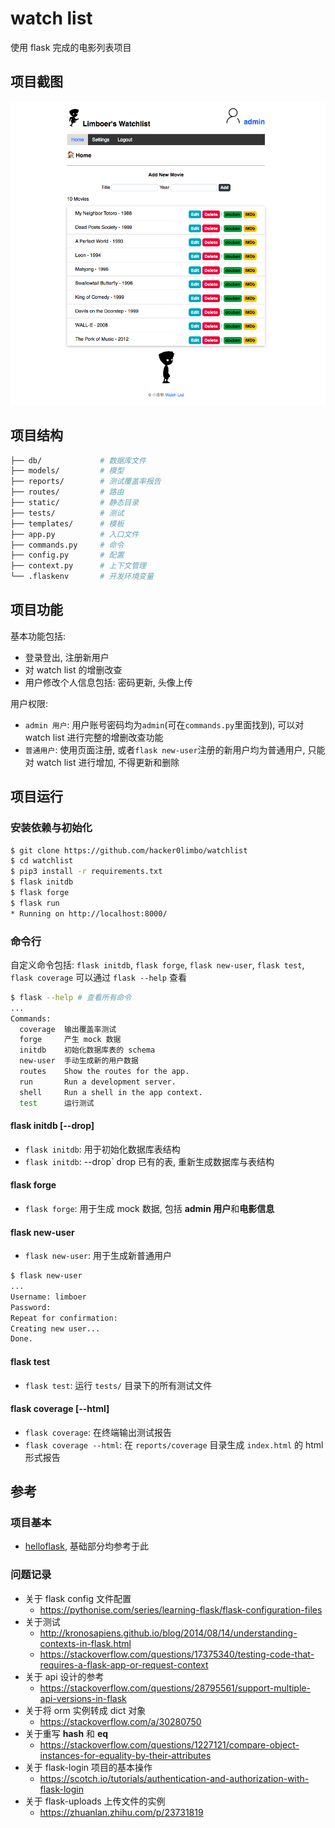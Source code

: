 # watch list

使用 flask 完成的电影列表项目

## 项目截图

![demo](demo/watchlist_demo.png)

## 项目结构

```bash
├── db/             # 数据库文件
├── models/         # 模型
├── reports/        # 测试覆盖率报告
├── routes/         # 路由
├── static/         # 静态目录
├── tests/          # 测试
├── templates/      # 模板
├── app.py          # 入口文件
├── commands.py     # 命令
├── config.py       # 配置
├── context.py      # 上下文管理
└── .flaskenv       # 开发环境变量
```

## 项目功能

基本功能包括:
- 登录登出, 注册新用户
- 对 watch list 的增删改查
- 用户修改个人信息包括: 密码更新, 头像上传

用户权限:
- `admin 用户`: 用户账号密码均为`admin`(可在`commands.py`里面找到), 可以对 watch list 进行完整的增删改查功能
- `普通用户`: 使用页面注册, 或者`flask new-user`注册的新用户均为普通用户, 只能对 watch list 进行增加, 不得更新和删除

## 项目运行

### 安装依赖与初始化
```bash
$ git clone https://github.com/hacker0limbo/watchlist
$ cd watchlist
$ pip3 install -r requirements.txt
$ flask initdb
$ flask forge
$ flask run
* Running on http://localhost:8000/
```

### 命令行

自定义命令包括: `flask initdb`, `flask forge`, `flask new-user`, `flask test`, `flask coverage`
可以通过 `flask --help` 查看

```bash
$ flask --help # 查看所有命令
...
Commands:
  coverage  输出覆盖率测试
  forge     产生 mock 数据
  initdb    初始化数据库表的 schema
  new-user  手动生成新的用户数据
  routes    Show the routes for the app.
  run       Run a development server.
  shell     Run a shell in the app context.
  test      运行测试
```

#### flask initdb [--drop]
- `flask initdb`: 用于初始化数据库表结构
- `flask initdb`: --drop` drop 已有的表, 重新生成数据库与表结构

#### flask forge
- `flask forge`: 用于生成 mock 数据, 包括 **admin 用户**和**电影信息**

#### flask new-user
- `flask new-user`: 用于生成新普通用户

```bash
$ flask new-user
...
Username: limboer
Password:
Repeat for confirmation:
Creating new user...
Done.
```

#### flask test
- `flask test`: 运行 `tests/` 目录下的所有测试文件

#### flask coverage [--html]
- `flask coverage`: 在终端输出测试报告
- `flask coverage --html`: 在 `reports/coverage` 目录生成 `index.html` 的 html 形式报告

## 参考

### 项目基本
- [helloflask](https://read.helloflask.com/), 基础部分均参考于此

### 问题记录

- 关于 flask config 文件配置
  - https://pythonise.com/series/learning-flask/flask-configuration-files
- 关于测试
  - http://kronosapiens.github.io/blog/2014/08/14/understanding-contexts-in-flask.html
  - https://stackoverflow.com/questions/17375340/testing-code-that-requires-a-flask-app-or-request-context
- 关于 api 设计的参考
  - https://stackoverflow.com/questions/28795561/support-multiple-api-versions-in-flask
- 关于将 orm 实例转成 dict 对象
  - https://stackoverflow.com/a/30280750
- 关于重写 __hash__ 和 __eq__
  - https://stackoverflow.com/questions/1227121/compare-object-instances-for-equality-by-their-attributes
- 关于 flask-login 项目的基本操作
  - https://scotch.io/tutorials/authentication-and-authorization-with-flask-login
- 关于 flask-uploads 上传文件的实例
  - https://zhuanlan.zhihu.com/p/23731819